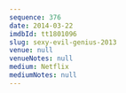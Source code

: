 ```yaml
---
sequence: 376
date: 2014-03-22
imdbId: tt1801096
slug: sexy-evil-genius-2013
venue: null
venueNotes: null
medium: Netflix
mediumNotes: null
---
```

